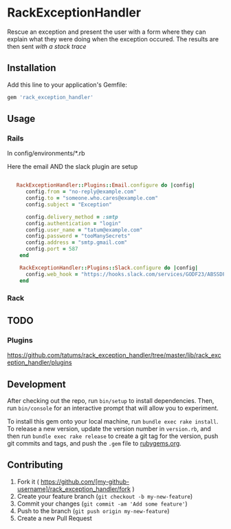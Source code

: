 # RackExceptionHandler

Rescue an exception and present the user with a form where they can
explain what they were doing when the exception occured. The results 
are then sent *with a stack trace*

## Installation

Add this line to your application's Gemfile:

```ruby
gem 'rack_exception_handler'
```

## Usage

### Rails

In config/environments/*.rb

Here the email AND the slack plugin are setup

```ruby

   RackExceptionHandler::Plugins::Email.configure do |config|
      config.from = "no-reply@example.com"
      config.to = "someone.who.cares@example.com"
      config.subject = "Exception"

      config.delivery_method = :smtp
      config.authentication = "login"
      config.user_name = "tatum@example.com"
      config.password = "tooManySecrets"
      config.address = "smtp.gmail.com"
      config.port = 587
    end

    RackExceptionHandler::Plugins::Slack.configure do |config|
      config.web_hook = "https://hooks.slack.com/services/GODF23/ABSSDFD/1223345"
    end

```

### Rack
## TODO

### Plugins
https://github.com/tatums/rack_exception_handler/tree/master/lib/rack_exception_handler/plugins


## Development

After checking out the repo, run `bin/setup` to install dependencies. Then, run `bin/console` for an interactive prompt that will allow you to experiment.

To install this gem onto your local machine, run `bundle exec rake install`. To release a new version, update the version number in `version.rb`, and then run `bundle exec rake release` to create a git tag for the version, push git commits and tags, and push the `.gem` file to [rubygems.org](https://rubygems.org).

## Contributing

1. Fork it ( https://github.com/[my-github-username]/rack_exception_handler/fork )
2. Create your feature branch (`git checkout -b my-new-feature`)
3. Commit your changes (`git commit -am 'Add some feature'`)
4. Push to the branch (`git push origin my-new-feature`)
5. Create a new Pull Request

